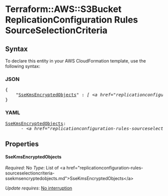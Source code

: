 # Terraform::AWS::S3Bucket ReplicationConfiguration Rules SourceSelectionCriteria

## Syntax

To declare this entity in your AWS CloudFormation template, use the following syntax:

### JSON

<pre>
{
    "<a href="#ssekmsencryptedobjects" title="SseKmsEncryptedObjects">SseKmsEncryptedObjects</a>" : <i>[ &lt;a href=&#34;replicationconfiguration-rules-sourceselectioncriteria-ssekmsencryptedobjects.md&#34;&gt;SseKmsEncryptedObjects&lt;/a&gt;, ... ]</i>
}
</pre>

### YAML

<pre>
<a href="#ssekmsencryptedobjects" title="SseKmsEncryptedObjects">SseKmsEncryptedObjects</a>: <i>
      - &lt;a href=&#34;replicationconfiguration-rules-sourceselectioncriteria-ssekmsencryptedobjects.md&#34;&gt;SseKmsEncryptedObjects&lt;/a&gt;</i>
</pre>

## Properties

#### SseKmsEncryptedObjects

_Required_: No
_Type_: List of &lt;a href=&#34;replicationconfiguration-rules-sourceselectioncriteria-ssekmsencryptedobjects.md&#34;&gt;SseKmsEncryptedObjects&lt;/a&gt;

_Update requires_: [No interruption](https://docs.aws.amazon.com/AWSCloudFormation/latest/UserGuide/using-cfn-updating-stacks-update-behaviors.html#update-no-interrupt)

